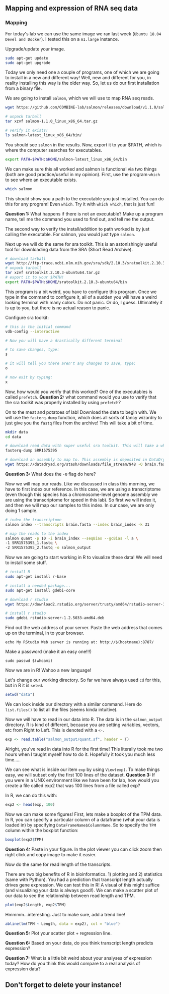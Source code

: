 ## Mapping and expression of RNA seq data

### Mapping

For today's lab we can use the same image we ran last week (`Ubuntu 18.04 Devel and Docker`). I tested this on a `m1.large` instance.

Upgrade/update your image.


```bash
sudo apt-get update
sudo apt-get upgrade
```


Today we only need one a couple of programs, one of which we are going to install in a new and different way! Well, new and different for you, in reality installing this way is the older way. So, let us do our first installation from a binary file.

We are going to install `Salmon`, which we will use to map RNA seq reads.

```bash
wget https://github.com/COMBINE-lab/salmon/releases/download/v1.1.0/salmon-1.1.0_linux_x86_64.tar.gz

# unpack tarball
tar xzvf salmon-1.1.0_linux_x86_64.tar.gz

# verify it exists!
ls salmon-latest_linux_x86_64/bin/
```

You should see `salmon` in the results. Now, export it to your $PATH, which is where the computer searches for executables.

```bash
export PATH=$PATH:$HOME/salmon-latest_linux_x86_64/bin
```

We can make sure this all worked and salmon is functional via two things (both are good practice/useful in my opinion). First, use the program `which` to see where an executable exists.

```bash
which salmon
```

This should show you a path to the executable you just installed. You can do this for any program! Even `which`. Try it with `which which`, that is just fun!

**Question 1:** What happens if there is not an executable? Make up a program name, tell me the command you used to find out, and tell me the output.


The second way to verify the install/addition to path worked is by just calling the executable. For salmon, you would just type `salmon`.


Next up we will do the same for sra toolkit. This is an astonishingly useful tool for downloading data from the SRA (Short Read Archive).

```bash
# download tarball
wget http://ftp-trace.ncbi.nlm.nih.gov/sra/sdk/2.10.3/sratoolkit.2.10.3-ubuntu64.tar.gz
# unpack tarball
tar xzvf sratoolkit.2.10.3-ubuntu64.tar.gz
# export it to your $PATH!
export PATH=$PATH:$HOME/sratoolkit.2.10.3-ubuntu64/bin
```

This program is a bit weird, you have to configure this program. Once we type in the command to configure it, all of a sudden you will have a weird looking terminal with many colors. Do not panic. Or do, I guess. Ultimately it is up to you, but there is no actual reason to panic.

Configure sra toolkit:

```bash
# this is the initial command
vdb-config --interactive

# Now you will have a drastically different terminal

# to save changes, type:
s

# it will tell you there aren't any changes to save, type:
o

# now exit by typing: 
x
```


Now, how would you verify that this worked? One of the executables is called `prefetch`. **Question 2:** what command would you use to verify that the sra toolkit was properly installed by using `prefetch`?


On to the meat and potatoes of lab! Download the data to begin with. We will use the `fasterq-dump` function, which does all sorts of fancy wizardry to just give you the `fastq` files from the archive! This will take a bit of time.

```bash
mkdir data
cd data

# download read data with super useful sra toolkit. This will take a while, but not Forever. If it takes >5 minutes let me know.
fasterq-dump SRR1575395

# download an assembly to map to. This assembly is deposited in DataDryad
wget https://datadryad.org/stash/downloads/file_stream/948 -O brain.fasta
```

**Question 3:** What does the `-O` flag do here?


Now we will map our reads. Like we discussed in class this morning, we have to first index our reference. In this case, we are using a transcriptome (even though this species has a chromosome-level genome assembly we are using the transcriptome for speed in this lab). So first we will index it, and then we will map our samples to this index. In our case, we are only doing 1 sample.

```bash
# index the transcriptome
salmon index --transcripts brain.fasta --index brain_index -k 31

# map the reads to the index
salmon quant -p 10 -i brain_index --seqBias --gcBias -l a \
-1 SRR1575395_1.fastq \
-2 SRR1575395_2.fastq -o salmon_output
```

Now we are going to start working in R to visualize these data! We will need to install some stuff.

```bash
# install R
sudo apt-get install r-base

# install a needed package...
sudo apt-get install gdebi-core

# download r studio
wget https://download2.rstudio.org/server/trusty/amd64/rstudio-server-1.2.5033-amd64.deb

# install r studio
sudo gdebi rstudio-server-1.2.5033-amd64.deb
```

Find out the web address of your server. Paste the web address that comes up on the terminal, in to your browser.

```
echo My RStudio Web server is running at: http://$(hostname):8787/
```

Make a password (make it an easy one!!!)

```
sudo passwd $(whoami)
```

Now we are in R! Wahoo a new language!

Let's change our working directory. So far we have always used `cd` for this, but in R it is `setwd`.


```R
setwd("data")
```

We can look inside our directory with a similar command. Here do `list.files()` to list all the files (seems kinda intuitive). 

Now we will have to read in our data into R. The data is in the `salmon_output` directory. R is kind of different, because you are setting variables, vectors, etc from Right to Left. This is denoted with a `<-`.

```R
exp <- read.table("salmon_output/quant.sf", header = T)
```

Alright, you've read in data into R for the first time! This literally took me two hours when I taught myself how to do it. Hopefully it took you much less time.....

We can see what is inside our item `exp` by using `View(exp)`. To make things easy, we will subset only the first 100 lines of the dataset. **Question 3:** If you were in a UNIX environment like we have been for lab, how would you create a file called exp2 that was 100 lines from a file called exp?

In R, we can do this with:

```R
exp2 <- head(exp, 100)
```

Now we can make some figures! First, lets make a boxplot of the TPM data. In R, you can specify a particular column of a dataframe (what your data is loaded in) by specifying `DataFrameName$ColumnName`. So to specify the `TPM` column within the boxplot function:

```R
boxplot(exp2$TPM)
```

**Question 4:** Paste in your figure. In the plot viewer you can click zoom then right click and copy image to make it easier.

Now do the same for read length of the transcripts.

There are two big benefits of R in bioinformatics. 1) plotting and 2) statistics (same with Python). You had a prediction that transcript length actually drives gene expression. We can test this in R! A visual of this might suffice (and visualizing your data is always good!). We can make a scatter plot of our data to see the relationship between read length and TPM.

```R
plot(exp2$Length, exp2$TPM)
```

Hmmmm...interesting. Just to make sure, add a trend line!

```R
abline(lm(TPM ~ Length, data = exp2), col = "blue")
```

**Question 5:** Plot your scatter plot + regression line.

**Question 6:** Based on your data, do you think transcript length predicts expression?

**Question 7:** What is a little bit weird about your analyses of expression today? How do you think this would compare to a real analysis of expression data?

## Don't forget to delete your instance!

